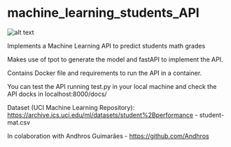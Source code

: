 # machine_learning_students_API

![alt text](https://github.com/davidrochabio/machine_learning_students_API/edit/main/image/ml_api.jpg?raw=true)

Implements a Machine Learning API to predict students math grades

Makes use of tpot to generate the model and fastAPI to implement the API.

Contains Docker file and requirements to run the API in a container.

You can test the API running test.py in your local machine and check the API docks in localhost:8000/docs/

Dataset (UCI Machine Learning Repository): https://archive.ics.uci.edu/ml/datasets/student%2Bperformance - student-mat.csv

In colaboration with Andhros Guimarães - https://github.com/Andhros
